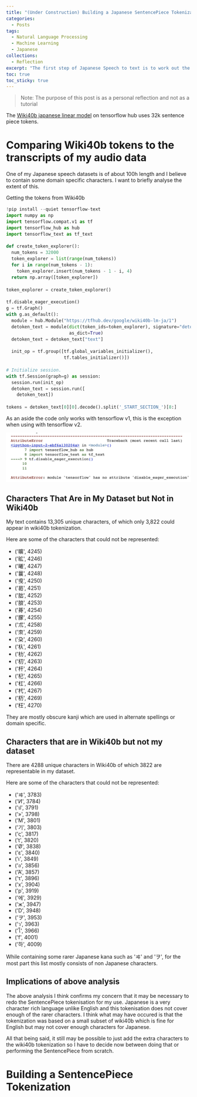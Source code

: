 ```yaml
---
title: "(Under Construction) Building a Japanese SentencePiece Tokenization"
categories:
  - Posts
tags:
  - Natural Language Processing
  - Machine Learning
  - Japanese
collections:
  - Reflection
excerpt: "The first step of Japanese Speech to text is to work out the tokens"
toc: true
toc_sticky: true
---
```

> Note: The purpose of this post is as a personal reflection and not as a tutorial

The [Wiki40b japanese linear model](https://tfhub.dev/google/wiki40b-lm-ja/1) on tensorflow hub uses 32k sentence piece tokens.

# Comparing Wiki40b tokens to the transcripts of my audio data
One of my Japanese speech datasets is of about 100h length and I believe to contain some domain specific characters. I want to briefly analyse the extent of this.

Getting the tokens from Wiki40b

```python
!pip install --quiet tensorflow-text
import numpy as np
import tensorflow.compat.v1 as tf
import tensorflow_hub as hub
import tensorflow_text as tf_text

def create_token_explorer():
  num_tokens = 32000
  token_explorer = list(range(num_tokens))
  for i in range(num_tokens - 1):
    token_explorer.insert(num_tokens - 1 - i, 4)
  return np.array([token_explorer])

token_explorer = create_token_explorer()

tf.disable_eager_execution()
g = tf.Graph()
with g.as_default():
  module = hub.Module("https://tfhub.dev/google/wiki40b-lm-ja/1")
  detoken_text = module(dict(token_ids=token_explorer), signature="detokenization",
                        as_dict=True)
  detoken_text = detoken_text["text"]

  init_op = tf.group([tf.global_variables_initializer(),
                      tf.tables_initializer()])

# Initialize session.
with tf.Session(graph=g) as session:
  session.run(init_op)
  detoken_text = session.run([
    detoken_text])
  
tokens = detoken_text[0][0].decode().split('_START_SECTION_')[8:]
```

As an aside the code only works with tensorflow v1, this is the exception when using with tensorflow v2.

![image1](/assets/images/2021-02-19-building-japanese-sentence-piece-tokenization/image1.jpg)

## Characters That Are in My Dataset but Not in Wiki40b
My text contains 13,305 unique characters, of which only 3,822 could appear in wiki40b tokenization.

Here are some of the characters that could not be represented:
* ('曠', 4245)
* ('昿', 4246)
* ('曦', 4247)
* ('曩', 4248)
* ('曵', 4250)
* ('曷', 4251)
* ('朏', 4252)
* ('朖', 4253)
* ('朞', 4254)
* ('朦', 4255)
* ('朮', 4258)
* ('朿', 4259)
* ('朶', 4260)
* ('杁', 4261)
* ('朸', 4262)
* ('朷', 4263)
* ('杆', 4264)
* ('杞', 4265)
* ('杠', 4266)
* ('杙', 4267)
* ('杤', 4269)
* ('枉', 4270)

They are mostly obscure kanji which are used in alternate spellings or domain specific.

## Characters that are in Wiki40b but not my dataset
There are 4288 unique characters in Wiki40b of which 3822 are representable in my dataset.

Here are some of the characters that could not be represented:
* ('ヰ', 3783)
* ('И', 3784)
* ('ป', 3791)
* ('»', 3798)
* ('M', 3801)
* ('기', 3803)
* ('ς', 3817)
* ('t', 3820)
* ('Ø', 3838)
* ('ε', 3840)
* ('เ', 3849)
* ('อ', 3856)
* ('Ἀ', 3857)
* ('τ', 3896)
* ('x', 3904)
* ('p', 3919)
* ('에', 3929)
* ('ж', 3947)
* ('D', 3948)
* ('ヲ', 3953)
* ('ว', 3963)
* ('โ', 3966)
* ('f', 4001)
* ('하', 4009)
 
While containing some rarer Japanese kana such as 'ヰ' and 'ヲ', for the most part this list mostly consists of non Japanese characters.
 
## Implications of above analysis
The above analysis I think confirms my concern that it may be necessary to redo the SentencePiece tokenisation for my use. Japanese is a very character rich language unlike English and this tokenisation does not cover enough of the rarer characters. I think what may have occured is that the tokenization was based on a small subset of wiki40b which is fine for English but may not cover enough characters for Japanese.
 
 All that being said, it still may be possible to just add the extra characters to the wiki40b tokenization so I have to decide now between doing that or performing the SentencePiece from scratch.
 
 # Building a SentencePiece Tokenization




